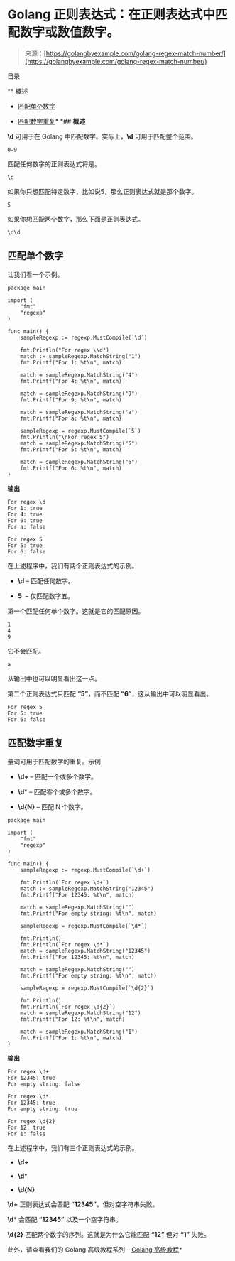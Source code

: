 <!--yml

类别：未分类

日期：2024-10-13 06:38:13

-->

# Golang 正则表达式：在正则表达式中匹配数字或数值数字。

> 来源：[https://golangbyexample.com/golang-regex-match-number/](https://golangbyexample.com/golang-regex-match-number/)

目录

**   [概述](#Overview "Overview")

+   [匹配单个数字](#Match_a_single_digit "Match a single digit")

+   [匹配数字重复](#Match_Repetition_of_digit "Match Repetition of digit")*  *## **概述**

**\d** 可用于在 Golang 中匹配数字。实际上，**\d** 可用于匹配整个范围。

```
0-9
```

匹配任何数字的正则表达式将是。

```
\d
```

如果你只想匹配特定数字，比如说5，那么正则表达式就是那个数字。

```
5
```

如果你想匹配两个数字，那么下面是正则表达式。

```
\d\d
```

## **匹配单个数字**

让我们看一个示例。

```
package main

import (
	"fmt"
	"regexp"
)

func main() {
	sampleRegexp := regexp.MustCompile(`\d`)

	fmt.Println("For regex \\d")
	match := sampleRegexp.MatchString("1")
	fmt.Printf("For 1: %t\n", match)

	match = sampleRegexp.MatchString("4")
	fmt.Printf("For 4: %t\n", match)

	match = sampleRegexp.MatchString("9")
	fmt.Printf("For 9: %t\n", match)

	match = sampleRegexp.MatchString("a")
	fmt.Printf("For a: %t\n", match)

	sampleRegexp = regexp.MustCompile(`5`)
	fmt.Println("\nFor regex 5")
	match = sampleRegexp.MatchString("5")
	fmt.Printf("For 5: %t\n", match)

	match = sampleRegexp.MatchString("6")
	fmt.Printf("For 6: %t\n", match)
}
```

**输出**

```
For regex \d
For 1: true
For 4: true
For 9: true
For a: false

For regex 5
For 5: true
For 6: false
```

在上述程序中，我们有两个正则表达式的示例。

+   **\d** – 匹配任何数字。

+   **5**  – 仅匹配数字五。

第一个匹配任何单个数字。这就是它的匹配原因。

```
1
4
9
```

它不会匹配。

```
a
```

从输出中也可以明显看出这一点。

第二个正则表达式只匹配 **“5”**，而不匹配 **“6”**，这从输出中可以明显看出。

```
For regex 5
For 5: true
For 6: false
```

## **匹配数字重复**

量词可用于匹配数字的重复。示例

+   **\d+** – 匹配一个或多个数字。

+   **\d*** – 匹配零个或多个数字。

+   **\d{N}** – 匹配 N 个数字。

```
package main

import (
	"fmt"
	"regexp"
)

func main() {
	sampleRegexp := regexp.MustCompile(`\d+`)

	fmt.Println(`For regex \d+`)
	match := sampleRegexp.MatchString("12345")
	fmt.Printf("For 12345: %t\n", match)

	match = sampleRegexp.MatchString("")
	fmt.Printf("For empty string: %t\n", match)

	sampleRegexp = regexp.MustCompile(`\d*`)

	fmt.Println()
	fmt.Println(`For regex \d*`)
	match = sampleRegexp.MatchString("12345")
	fmt.Printf("For 12345: %t\n", match)

	match = sampleRegexp.MatchString("")
	fmt.Printf("For empty string: %t\n", match)

	sampleRegexp = regexp.MustCompile(`\d{2}`)

	fmt.Println()
	fmt.Println(`For regex \d{2}`)
	match = sampleRegexp.MatchString("12")
	fmt.Printf("For 12: %t\n", match)

	match = sampleRegexp.MatchString("1")
	fmt.Printf("For 1: %t\n", match)
}
```

**输出**

```
For regex \d+
For 12345: true
For empty string: false

For regex \d*
For 12345: true
For empty string: true

For regex \d{2}
For 12: true
For 1: false
```

在上述程序中，我们有三个正则表达式的示例。

+   **\d+**

+   **\d***

+   **\d{N}**

**\d+** 正则表达式会匹配 **“12345”**，但对空字符串失败。

**\d*** 会匹配 **“12345”** 以及一个空字符串。

**\d{2}** 匹配两个数字的序列。这就是为什么它能匹配 **“12”** 但对 **“1”** 失败。

此外，请查看我们的 Golang 高级教程系列 – [Golang 高级教程](https://golangbyexample.com/golang-comprehensive-tutorial/)*
